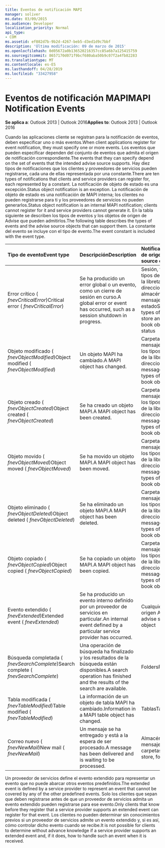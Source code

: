 ```yaml
---
title: Eventos de notificación MAPI
manager: soliver
ms.date: 03/09/2015
ms.audience: Developer
localization_priority: Normal
api_type:
- COM
ms.assetid: ef082d7b-9b2d-4267-beb5-d3ed1d9c7bbf
description: 'Última modificación: 09 de marzo de 2015'
ms.openlocfilehash: 0d05672a0b136520216357cc85a6b7a125415759
ms.sourcegitcommit: 8657170d071f9bcf680aba50b9c07f2a4fb82283
ms.translationtype: MT
ms.contentlocale: es-ES
ms.lasthandoff: 04/28/2019
ms.locfileid: "33427958"
---
```

# <a name="mapi-notification-events"></a><span data-ttu-id="de916-103">Eventos de notificación MAPI</span><span class="sxs-lookup"><span data-stu-id="de916-103">MAPI Notification Events</span></span>

  
  
<span data-ttu-id="de916-104">**Se aplica a**: Outlook 2013 | Outlook 2016</span><span class="sxs-lookup"><span data-stu-id="de916-104">**Applies to**: Outlook 2013 | Outlook 2016</span></span> 
  
<span data-ttu-id="de916-105">Cuando las aplicaciones cliente se registran para la notificación de eventos, deben especificar uno o más eventos.</span><span class="sxs-lookup"><span data-stu-id="de916-105">When client applications register for event notification, they must specify one or more events.</span></span> <span data-ttu-id="de916-106">Los eventos que pueden especificar dependen del conjunto de eventos que admita el origen de notificación correspondiente.</span><span class="sxs-lookup"><span data-stu-id="de916-106">The events that they can specify depend on the set of events that the intended advise source supports.</span></span> <span data-ttu-id="de916-107">Hay diez tipos de notificaciones que los clientes y proveedores de servicios pueden registrarse, cada una de ellas representada por una constante.</span><span class="sxs-lookup"><span data-stu-id="de916-107">There are ten types of notifications that clients and service providers can register for, each represented by a constant.</span></span> <span data-ttu-id="de916-108">La notificación de objeto de estado es una excepción.</span><span class="sxs-lookup"><span data-stu-id="de916-108">Status object notification is an exception.</span></span> <span data-ttu-id="de916-109">La notificación de objeto de estado es una notificación de MAPI interna; los clientes no pueden registrarse para ti y los proveedores de servicios no pueden generarlos.</span><span class="sxs-lookup"><span data-stu-id="de916-109">Status object notification is an internal MAPI notification; clients cannot register for it and service providers cannot generate it.</span></span> <span data-ttu-id="de916-110">En la tabla siguiente se describen los tipos de eventos y los objetos de origen de Advise que pueden admitirlos.</span><span class="sxs-lookup"><span data-stu-id="de916-110">The following table describes the types of events and the advise source objects that can support them.</span></span> <span data-ttu-id="de916-111">La constante del evento se incluye con el tipo de evento.</span><span class="sxs-lookup"><span data-stu-id="de916-111">The event constant is included with the event type.</span></span>
  
|<span data-ttu-id="de916-112">**Tipo de evento**</span><span class="sxs-lookup"><span data-stu-id="de916-112">**Event type**</span></span>|<span data-ttu-id="de916-113">**Descripción**</span><span class="sxs-lookup"><span data-stu-id="de916-113">**Description**</span></span>|<span data-ttu-id="de916-114">**Notificar objetos de origen**</span><span class="sxs-lookup"><span data-stu-id="de916-114">**Advise source objects**</span></span>|
|:-----|:-----|:-----|
|<span data-ttu-id="de916-115">Error crítico ( _fnevCriticalError_)</span><span class="sxs-lookup"><span data-stu-id="de916-115">Critical error ( _fnevCriticalError_)</span></span>  <br/> |<span data-ttu-id="de916-116">Se ha producido un error global o un evento, como un cierre de sesión en curso.</span><span class="sxs-lookup"><span data-stu-id="de916-116">A global error or event has occurred, such as a session shutdown in progress.</span></span>  <br/> |<span data-ttu-id="de916-117">Sesión, todos los tipos de objetos de la libreta de direcciones y del almacén de mensajes, tabla, estado</span><span class="sxs-lookup"><span data-stu-id="de916-117">Session, all types of message store and address book objects, table, status</span></span>  <br/> |
|<span data-ttu-id="de916-118">Objeto modificado ( _fnevObjectModified_)</span><span class="sxs-lookup"><span data-stu-id="de916-118">Object modified ( _fnevObjectModified_)</span></span>  <br/> |<span data-ttu-id="de916-119">Un objeto MAPI ha cambiado.</span><span class="sxs-lookup"><span data-stu-id="de916-119">A MAPI object has changed.</span></span>  <br/> |<span data-ttu-id="de916-120">Carpetas, mensajes, todos los tipos de objetos de la libreta de direcciones</span><span class="sxs-lookup"><span data-stu-id="de916-120">Folders, messages, all types of address book objects</span></span>  <br/> |
|<span data-ttu-id="de916-121">Objeto creado ( _fnevObjectCreated_)</span><span class="sxs-lookup"><span data-stu-id="de916-121">Object created ( _fnevObjectCreated_)</span></span>  <br/> |<span data-ttu-id="de916-122">Se ha creado un objeto MAPI.</span><span class="sxs-lookup"><span data-stu-id="de916-122">A MAPI object has been created.</span></span>  <br/> |<span data-ttu-id="de916-123">Carpetas, mensajes, todos los tipos de objetos de la libreta de direcciones</span><span class="sxs-lookup"><span data-stu-id="de916-123">Folders, messages, all types of address book objects</span></span>  <br/> |
|<span data-ttu-id="de916-124">Objeto movido ( _fnevObjectMoved_)</span><span class="sxs-lookup"><span data-stu-id="de916-124">Object moved ( _fnevObjectMoved_)</span></span>  <br/> |<span data-ttu-id="de916-125">Se ha movido un objeto MAPI.</span><span class="sxs-lookup"><span data-stu-id="de916-125">A MAPI object has been moved.</span></span>  <br/> |<span data-ttu-id="de916-126">Carpetas, mensajes, todos los tipos de objetos de la libreta de direcciones</span><span class="sxs-lookup"><span data-stu-id="de916-126">Folders, messages, all types of address book objects</span></span>  <br/> |
|<span data-ttu-id="de916-127">Objeto eliminado ( _fnevObjectDeleted_)</span><span class="sxs-lookup"><span data-stu-id="de916-127">Object deleted ( _fnevObjectDeleted_)</span></span>  <br/> |<span data-ttu-id="de916-128">Se ha eliminado un objeto MAPI.</span><span class="sxs-lookup"><span data-stu-id="de916-128">A MAPI object has been deleted.</span></span>  <br/> |<span data-ttu-id="de916-129">Carpetas, mensajes, todos los tipos de objetos de la libreta de direcciones</span><span class="sxs-lookup"><span data-stu-id="de916-129">Folders, messages, all types of address book objects</span></span>  <br/> |
|<span data-ttu-id="de916-130">Objeto copiado ( _fnevObjectCopied_)</span><span class="sxs-lookup"><span data-stu-id="de916-130">Object copied ( _fnevObjectCopied_)</span></span>  <br/> |<span data-ttu-id="de916-131">Se ha copiado un objeto MAPI.</span><span class="sxs-lookup"><span data-stu-id="de916-131">A MAPI object has been copied.</span></span>  <br/> |<span data-ttu-id="de916-132">Carpetas, mensajes, todos los tipos de objetos de la libreta de direcciones</span><span class="sxs-lookup"><span data-stu-id="de916-132">Folders, messages, all types of address book objects</span></span>  <br/> |
|<span data-ttu-id="de916-133">Evento extendido ( _fnevExtended_)</span><span class="sxs-lookup"><span data-stu-id="de916-133">Extended event ( _fnevExtended_)</span></span>  <br/> |<span data-ttu-id="de916-134">Se ha producido un evento interno definido por un proveedor de servicios en particular.</span><span class="sxs-lookup"><span data-stu-id="de916-134">An internal event defined by a particular service provider has occurred.</span></span>  <br/> |<span data-ttu-id="de916-135">Cualquier objeto de origen Advise</span><span class="sxs-lookup"><span data-stu-id="de916-135">Any advise source object</span></span>  <br/> |
|<span data-ttu-id="de916-136">Búsqueda completada ( _fnevSearchComplete_)</span><span class="sxs-lookup"><span data-stu-id="de916-136">Search complete ( _fnevSearchComplete_)</span></span>  <br/> |<span data-ttu-id="de916-137">Una operación de búsqueda ha finalizado y los resultados de la búsqueda están disponibles.</span><span class="sxs-lookup"><span data-stu-id="de916-137">A search operation has finished and the results of the search are available.</span></span>  <br/> |<span data-ttu-id="de916-138">Folders</span><span class="sxs-lookup"><span data-stu-id="de916-138">Folders</span></span>  <br/> |
|<span data-ttu-id="de916-139">Tabla modificada ( _fnevTableModified_)</span><span class="sxs-lookup"><span data-stu-id="de916-139">Table modified ( _fnevTableModified_)</span></span>  <br/> |<span data-ttu-id="de916-140">La información de un objeto de tabla MAPI ha cambiado.</span><span class="sxs-lookup"><span data-stu-id="de916-140">Information in a MAPI table object has changed.</span></span>  <br/> |<span data-ttu-id="de916-141">Tablas</span><span class="sxs-lookup"><span data-stu-id="de916-141">Tables</span></span>  <br/> |
|<span data-ttu-id="de916-142">Correo nuevo ( _fnevNewMail_)</span><span class="sxs-lookup"><span data-stu-id="de916-142">New mail ( _fnevNewMail_)</span></span>  <br/> |<span data-ttu-id="de916-143">Un mensaje se ha entregado y está a la espera de ser procesado.</span><span class="sxs-lookup"><span data-stu-id="de916-143">A message has been delivered and is waiting to be processed.</span></span>  <br/> |<span data-ttu-id="de916-144">Almacén de mensajes, carpetas</span><span class="sxs-lookup"><span data-stu-id="de916-144">Message store, folders</span></span>  <br/> |
   
<span data-ttu-id="de916-145">Un proveedor de servicios define el evento extendido para representar un evento que no puede abarcar otros eventos predefinidos.</span><span class="sxs-lookup"><span data-stu-id="de916-145">The extended event is defined by a service provider to represent an event that cannot be covered by any of the other predefined events.</span></span> <span data-ttu-id="de916-146">Solo los clientes que sepan que deben registrarse antes de que un proveedor de servicios admita un evento extendido pueden registrarse para ese evento.</span><span class="sxs-lookup"><span data-stu-id="de916-146">Only clients that know before they register that a service provider supports an extended event can register for that event.</span></span> <span data-ttu-id="de916-147">Los clientes no pueden determinar sin conocimientos previos si un proveedor de servicios admite un evento extendido y, si es así, cómo controlar dicho evento cuando se recibe.</span><span class="sxs-lookup"><span data-stu-id="de916-147">It is not possible for clients to determine without advance knowledge if a service provider supports an extended event and, if it does, how to handle such an event when it is received.</span></span>
  


